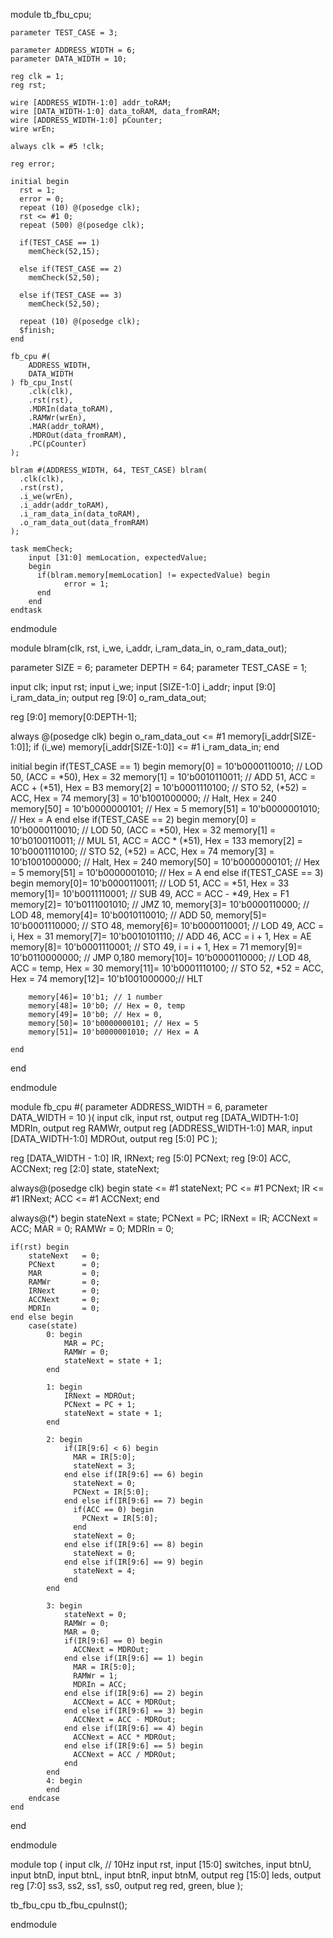 module tb_fbu_cpu;
 
    parameter TEST_CASE = 3;
    
    parameter ADDRESS_WIDTH = 6;
    parameter DATA_WIDTH = 10;
    
    reg clk = 1;
    reg rst;
    
    wire [ADDRESS_WIDTH-1:0] addr_toRAM;
    wire [DATA_WIDTH-1:0] data_toRAM, data_fromRAM;
    wire [ADDRESS_WIDTH-1:0] pCounter;
    wire wrEn;
 
    always clk = #5 !clk;
    
    reg error;
    
    initial begin
      rst = 1;
      error = 0;
      repeat (10) @(posedge clk);
      rst <= #1 0;
      repeat (500) @(posedge clk);
      
      if(TEST_CASE == 1)
        memCheck(52,15);
      
      else if(TEST_CASE == 2)
        memCheck(52,50);
      
      else if(TEST_CASE == 3)
        memCheck(52,50);
      
      repeat (10) @(posedge clk);
      $finish;
    end
    
    fb_cpu #(
        ADDRESS_WIDTH,
        DATA_WIDTH
    ) fb_cpu_Inst(
        .clk(clk), 
        .rst(rst), 
        .MDRIn(data_toRAM), 
        .RAMWr(wrEn), 
        .MAR(addr_toRAM), 
        .MDROut(data_fromRAM), 
        .PC(pCounter)
    );
    
    blram #(ADDRESS_WIDTH, 64, TEST_CASE) blram(
      .clk(clk),
      .rst(rst),
      .i_we(wrEn),
      .i_addr(addr_toRAM),
      .i_ram_data_in(data_toRAM),
      .o_ram_data_out(data_fromRAM)
    );
    
    task memCheck;
        input [31:0] memLocation, expectedValue;
        begin
          if(blram.memory[memLocation] != expectedValue) begin
                error = 1;
          end
        end
    endtask
    
endmodule
 
module blram(clk, rst, i_we, i_addr, i_ram_data_in, o_ram_data_out);
 
parameter SIZE = 6;
parameter DEPTH = 64;
parameter TEST_CASE = 1;
 
input clk; 
input rst;
input i_we;
input [SIZE-1:0] i_addr;
input [9:0] i_ram_data_in;
output reg [9:0] o_ram_data_out;
 
reg [9:0] memory[0:DEPTH-1];
 
always @(posedge clk) begin
  o_ram_data_out <= #1 memory[i_addr[SIZE-1:0]];
  if (i_we)
        memory[i_addr[SIZE-1:0]] <= #1 i_ram_data_in;
end 
 
initial begin
    if(TEST_CASE == 1) begin
		memory[0] = 10'b0000110010; // LOD 50, (ACC = *50), Hex = 32
		memory[1] = 10'b0010110011; // ADD 51, ACC = ACC + (*51), Hex = B3
		memory[2] = 10'b0001110100; // STO 52, (*52) = ACC, Hex = 74
		memory[3] = 10'b1001000000; // Halt, Hex = 240
		memory[50] = 10'b0000000101; // Hex = 5
		memory[51] = 10'b0000001010; // Hex = A
    end else if(TEST_CASE == 2) begin
		memory[0] = 10'b0000110010; // LOD 50, (ACC = *50), Hex = 32
		memory[1] = 10'b0100110011; // MUL 51, ACC = ACC * (*51), Hex = 133
		memory[2] = 10'b0001110100; // STO 52, (*52) = ACC, Hex = 74
		memory[3] = 10'b1001000000; // Halt, Hex = 240
		memory[50] = 10'b0000000101; // Hex = 5
		memory[51] = 10'b0000001010; // Hex = A
    end else if(TEST_CASE == 3) begin
		memory[0]= 10'b0000110011; // LOD 51, ACC = *51, Hex = 33
		memory[1]= 10'b0011110001; // SUB 49, ACC = ACC - *49, Hex = F1
		memory[2]= 10'b0111001010; // JMZ 10, 
		memory[3]= 10'b0000110000; // LOD 48, 
		memory[4]= 10'b0010110010; // ADD 50,
		memory[5]= 10'b0001110000; // STO 48,
		memory[6]= 10'b0000110001; // LOD 49, ACC = i, Hex = 31
		memory[7]= 10'b0010101110; // ADD 46, ACC = i + 1, Hex = AE
		memory[8]= 10'b0001110001; // STO 49, i = i + 1, Hex = 71
		memory[9]= 10'b0110000000; // JMP 0,180
		memory[10]= 10'b0000110000; // LOD 48, ACC = temp, Hex = 30
		memory[11]= 10'b0001110100; // STO 52, *52 = ACC, Hex = 74
		memory[12]= 10'b1001000000;// HLT
		
		memory[46]= 10'b1; // 1 number
		memory[48]= 10'b0; // Hex = 0, temp
		memory[49]= 10'b0; // Hex = 0, 
		memory[50]= 10'b0000000101; // Hex = 5
		memory[51]= 10'b0000001010; // Hex = A
 
    end
end 
 
endmodule
 
module fb_cpu #(
    parameter ADDRESS_WIDTH = 6,
    parameter DATA_WIDTH = 10
)(
    input clk, 
    input rst, 
    output reg [DATA_WIDTH-1:0] MDRIn, 
    output reg RAMWr, 
    output reg [ADDRESS_WIDTH-1:0] MAR, 
    input [DATA_WIDTH-1:0] MDROut, 
    output reg [5:0] PC
);
 
reg [DATA_WIDTH - 1:0] IR, IRNext;
reg [5:0] PCNext;
reg [9:0] ACC, ACCNext;
reg [2:0] state, stateNext;
 
always@(posedge clk) begin
    state       <= #1 stateNext;
    PC          <= #1 PCNext;
    IR          <= #1 IRNext;
    ACC         <= #1 ACCNext;
end
 
always@(*) begin
    stateNext   = state;
    PCNext      = PC;
    IRNext      = IR;
    ACCNext     = ACC;
    MAR         = 0;
    RAMWr       = 0;
    MDRIn       = 0;
    
    if(rst) begin
        stateNext   = 0;
        PCNext      = 0;
        MAR         = 0;
        RAMWr       = 0;
        IRNext      = 0;
        ACCNext     = 0;
        MDRIn       = 0;
    end else begin
        case(state)
            0: begin
                MAR = PC;
                RAMWr = 0;
                stateNext = state + 1;
            end
            
            1: begin
                IRNext = MDROut;
                PCNext = PC + 1;
                stateNext = state + 1;
            end
            
            2: begin
                if(IR[9:6] < 6) begin
                  MAR = IR[5:0];
                  stateNext = 3;
                end else if(IR[9:6] == 6) begin
                  stateNext = 0;
                  PCNext = IR[5:0];
                end else if(IR[9:6] == 7) begin
                  if(ACC == 0) begin
                    PCNext = IR[5:0];
                  end
                  stateNext = 0;
                end else if(IR[9:6] == 8) begin
                  stateNext = 0;
                end else if(IR[9:6] == 9) begin
                  stateNext = 4;
                end
            end
            
            3: begin
                stateNext = 0;
                RAMWr = 0;
                MAR = 0;
                if(IR[9:6] == 0) begin
                  ACCNext = MDROut;
                end else if(IR[9:6] == 1) begin
                  MAR = IR[5:0];
                  RAMWr = 1;
                  MDRIn = ACC;
                end else if(IR[9:6] == 2) begin
                  ACCNext = ACC + MDROut;
                end else if(IR[9:6] == 3) begin
                  ACCNext = ACC - MDROut;
                end else if(IR[9:6] == 4) begin
                  ACCNext = ACC * MDROut;
                end else if(IR[9:6] == 5) begin
                  ACCNext = ACC / MDROut;
                end
            end
            4: begin
            end
        endcase
    end
end
 
endmodule
 
module top (
  input clk, // 10Hz
  input rst,
  input [15:0] switches,
  input btnU,
  input btnD,
  input btnL,
  input btnR,
  input btnM,
  output reg [15:0] leds,
  output reg [7:0] ss3, ss2, ss1, ss0,
  output reg red, green, blue
);
 
tb_fbu_cpu tb_fbu_cpuInst();
 
endmodule

